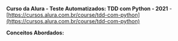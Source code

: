 **Curso da Alura - Teste Automatizados: TDD com Python - 2021** - [https://cursos.alura.com.br/course/tdd-com-python](https://cursos.alura.com.br/course/tdd-com-python)

**Conceitos Abordados:**
